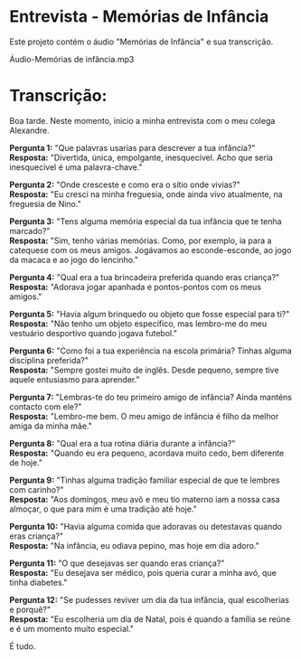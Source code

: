 # Entrevista - Memórias de Infância

Este projeto contém o áudio "Memórias de Infância" e sua transcrição.

Áudio-Memórias de infância.mp3

# Transcrição:

Boa tarde. Neste momento, inicio a minha entrevista com o meu colega Alexandre.

**Pergunta 1:** "Que palavras usarias para descrever a tua infância?"  
**Resposta:** "Divertida, única, empolgante, inesquecível. Acho que seria inesquecível é uma palavra-chave."

**Pergunta 2:** "Onde cresceste e como era o sítio onde vivias?"  
**Resposta:** "Eu cresci na minha freguesia, onde ainda vivo atualmente, na freguesia de Nino."

**Pergunta 3:** "Tens alguma memória especial da tua infância que te tenha marcado?"  
**Resposta:** "Sim, tenho várias memórias. Como, por exemplo, ia para a catequese com os meus amigos. Jogávamos ao esconde-esconde, ao jogo da macaca e ao jogo do lencinho."

**Pergunta 4:** "Qual era a tua brincadeira preferida quando eras criança?"  
**Resposta:** "Adorava jogar apanhada e pontos-pontos com os meus amigos."

**Pergunta 5:** "Havia algum brinquedo ou objeto que fosse especial para ti?"  
**Resposta:** "Não tenho um objeto específico, mas lembro-me do meu vestuário desportivo quando jogava futebol."

**Pergunta 6:** "Como foi a tua experiência na escola primária? Tinhas alguma disciplina preferida?"  
**Resposta:** "Sempre gostei muito de inglês. Desde pequeno, sempre tive aquele entusiasmo para aprender."

**Pergunta 7:** "Lembras-te do teu primeiro amigo de infância? Ainda manténs contacto com ele?"  
**Resposta:** "Lembro-me bem. O meu amigo de infância é filho da melhor amiga da minha mãe."

**Pergunta 8:** "Qual era a tua rotina diária durante a infância?"  
**Resposta:** "Quando eu era pequeno, acordava muito cedo, bem diferente de hoje."

**Pergunta 9:** "Tinhas alguma tradição familiar especial de que te lembres com carinho?"  
**Resposta:** "Aos domingos, meu avô e meu tio materno iam a nossa casa almoçar, o que para mim é uma tradição até hoje."

**Pergunta 10:** "Havia alguma comida que adoravas ou detestavas quando eras criança?"  
**Resposta:** "Na infância, eu odiava pepino, mas hoje em dia adoro."

**Pergunta 11:** "O que desejavas ser quando eras criança?"  
**Resposta:** "Eu desejava ser médico, pois queria curar a minha avó, que tinha diabetes."

**Pergunta 12:** "Se pudesses reviver um dia da tua infância, qual escolherias e porquê?"  
**Resposta:** "Eu escolheria um dia de Natal, pois é quando a família se reúne e é um momento muito especial."

É tudo.
